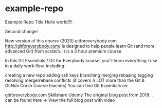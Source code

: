# example-repo
Example Repo Title
Hello world!!!!

Second change!

New version of this course (2020)
gitforeverybody.com
http://gitforeverybody.com/ is designed to help people learn Git (and more advanced Git) from scratch. It is a 3 hour premium course.

In this Git Essentials / Git for Everybody course, you'll learn everything I use in a daily work flow, including:

creating a new repo
adding ssh keys
branching
merging
rebasing
tagging
resolving merge/rebase conflicts
(it covers A LOT more than the Git & GitHub Crash Course teaches)
You can find Git Essentials on:

gitforeverybody.com
Skillshare
Udemy
The original blog post from 2018
.. can be found here -> View the full blog post with video
